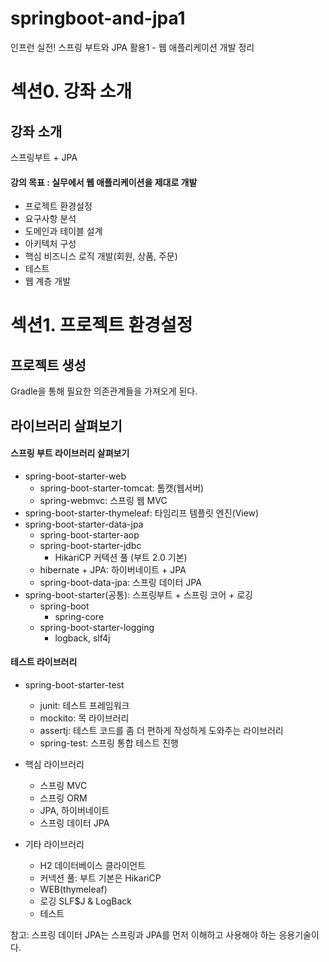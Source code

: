 # springboot-and-jpa1
인프런 실전! 스프링 부트와 JPA 활용1 - 웹 애플리케이션 개발 정리

# 섹션0. 강좌 소개
## 강좌 소개
스프링부트 + JPA
#### 강의 목표 : 실무에서 웹 애플리케이션을 제대로 개발
- 프로젝트 환경설정
- 요구사항 분석
- 도메인과 테이블 설계
- 아키텍처 구성
- 핵심 비즈니스 로직 개발(회원, 상품, 주문)
- 테스트
- 웹 계층 개발

# 섹션1. 프로젝트 환경설정
## 프로젝트 생성
Gradle을 통해 필요한 의존관계들을 가져오게 된다.

## 라이브러리 살펴보기
#### 스프링 부트 라이브러리 살펴보기
- spring-boot-starter-web
  - spring-boot-starter-tomcat: 톰캣(웹서버)
  - spring-webmvc: 스프링 웹 MVC
- spring-boot-starter-thymeleaf: 타임리프 템플릿 엔진(View)
- spring-boot-starter-data-jpa
  - spring-boot-starter-aop
  - spring-boot-starter-jdbc
    - HikariCP 커텍션 풀 (부트 2.0 기본)
  - hibernate + JPA: 하이버네이트 + JPA
  - spring-boot-data-jpa: 스프링 데이터 JPA
- spring-boot-starter(공통): 스프링부트 + 스프링 코어 + 로깅
  - spring-boot
    - spring-core
  - spring-boot-starter-logging
    - logback, slf4j
#### 테스트 라이브러리
- spring-boot-starter-test
  - junit: 테스트 프레임워크
  - mockito: 목 라이브러리
  - assertj: 테스트 코드를 좀 더 편하게 작성하게 도와주는 라이브러리
  - spring-test: 스프링 통합 테스트 진행

- 핵심 라이브러리
  - 스프링 MVC
  - 스프링 ORM
  - JPA, 하이버네이트
  - 스프링 데이터 JPA
- 기타 라이브러리 
  - H2 데이터베이스 클라이언트
  - 커넥션 풀: 부트 기본은 HikariCP
  - WEB(thymeleaf)
  - 로깅 SLF$J & LogBack
  - 테스트

참고: 스프링 데이터 JPA는 스프링과 JPA를 먼저 이해하고 사용해야 하는 응용기술이다.


